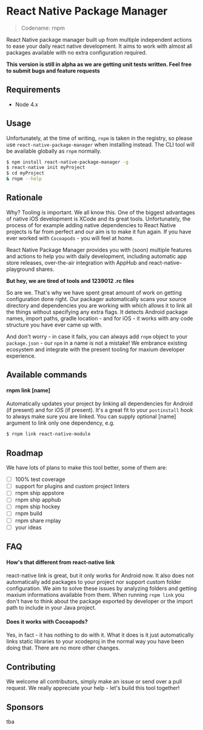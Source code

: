 React Native Package Manager
=============

> Codename: rnpm

React Native package manager built up from multiple independent actions to ease your daily react native development. It aims to work with almost all packages available with no extra configuration required.

**This version is still in alpha as we are getting unit tests written. Feel free to submit bugs and feature requests**

## Requirements

- Node 4.x

## Usage

Unfortunately, at the time of writing, `rnpm` is taken in the registry, so please use `react-native-package-manager` when installing instead. The CLI tool will be available globally as `rnpm` normally.

```bash
$ npm install react-native-package-manager -g
$ react-native init myProject
$ cd myProject
& rnpm --help
```

## Rationale

Why? Tooling is important. We all know this. One of the biggest advantages of native iOS development is XCode and its great tools. Unfortunately, the process of for example adding native dependencies to React Native projects is far from perfect and our aim is to make it fun again. If you have ever worked with `Cocoapods` - you will feel at home.

React Native Package Manager provides you with (soon) multiple features and actions to help you with daily development, including automatic app store releases, over-the-air integration with AppHub and react-native-playground shares.

**But hey, we are tired of tools and 1239012 .rc files**

So are we. That's why we have spent great amount of work on getting configuration done right. Our packager automatically scans your source directory and dependencies you are working with which allows it to link all the things without specifying any extra flags. It detects Android package names, import paths, gradle location - and for iOS - it works with any code structure you have ever came up with.

And don't worry - in case it fails, you can always add `rnpm` object to your `package.json` - our `npm` in a name is not a mistake! We embrance existing ecosystem and integrate with the present tooling for maxium developer experience.

## Available commands

#### rnpm link [name]
Automatically updates your project by linking all dependencies for Android (if present) and for iOS (if present). It's a great fit to your `postinstall` hook to always make sure you are linked. You can supply optional [name] argument to link only one dependency, e.g.

```bash
$ rnpm link react-native-module
```

## Roadmap

We have lots of plans to make this tool better, some of them are:
- [ ] 100% test coverage
- [ ] support for plugins and custom project linters
- [ ] rnpm ship appstore
- [ ] rnpm ship apphub
- [ ] rnpm ship hockey
- [ ] rnpm build
- [ ] rnpm share rnplay
- [ ] your ideas

## FAQ

#### How's that different from react-native link

react-native link is great, but it only works for Android now. It also does not automatically add packages to your project nor support custom folder configuration. We aim to solve these issues by analyzing folders and getting maxium informations available from them. When running `rnpm link` you don't have to think about the package exported by developer or the import path to include in your Java project.

#### Does it works with Cocoapods?

Yes, in fact - it has nothing to do with it. What it does is it just automatically links static libraries to your xcodeproj in the normal way you have been doing that. There are no more other changes.

## Contributing

We welcome all contributors, simply make an issue or send over a pull request. We really appreciate your help - let's build this tool together!

## Sponsors

tba
